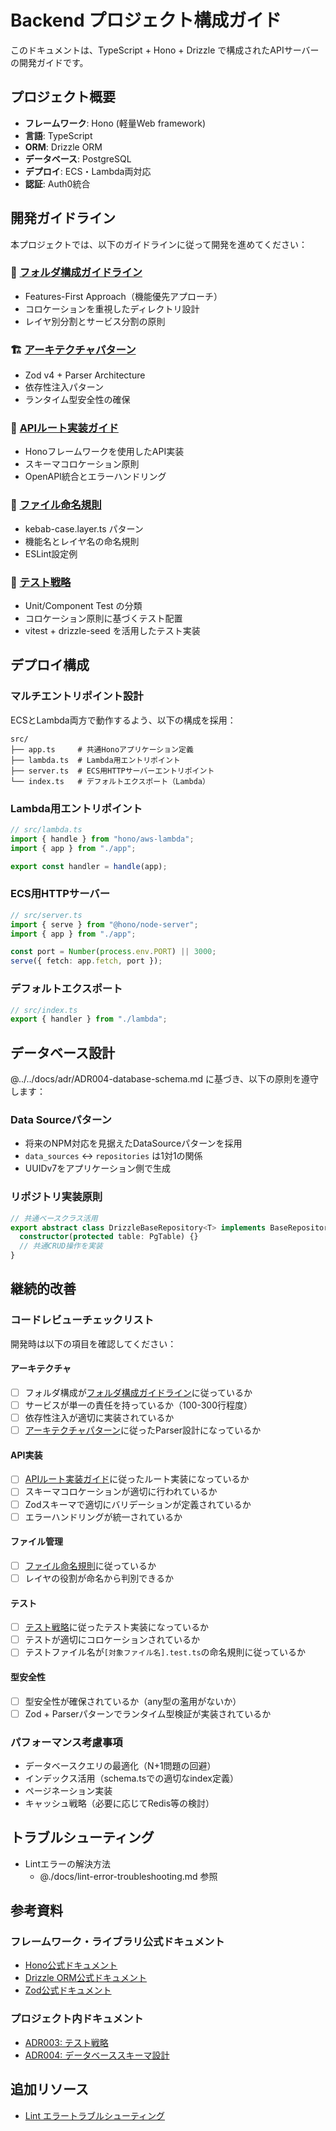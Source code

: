 # Backend プロジェクト構成ガイド

このドキュメントは、TypeScript + Hono + Drizzle で構成されたAPIサーバーの開発ガイドです。

## プロジェクト概要

- **フレームワーク**: Hono (軽量Web framework)
- **言語**: TypeScript
- **ORM**: Drizzle ORM
- **データベース**: PostgreSQL
- **デプロイ**: ECS・Lambda両対応
- **認証**: Auth0統合

## 開発ガイドライン

本プロジェクトでは、以下のガイドラインに従って開発を進めてください：

### 📁 [フォルダ構成ガイドライン](docs/guidelines/folder-structure.md)
- Features-First Approach（機能優先アプローチ）
- コロケーションを重視したディレクトリ設計
- レイヤ別分割とサービス分割の原則

### 🏗️ [アーキテクチャパターン](docs/guidelines/architecture-patterns.md)
- Zod v4 + Parser Architecture
- 依存性注入パターン
- ランタイム型安全性の確保

### 🚀 [APIルート実装ガイド](docs/guidelines/api-implementation-guide.md)
- Honoフレームワークを使用したAPI実装
- スキーマコロケーション原則
- OpenAPI統合とエラーハンドリング

### 📝 [ファイル命名規則](docs/guidelines/file-naming-conventions.md)
- kebab-case.layer.ts パターン
- 機能名とレイヤ名の命名規則
- ESLint設定例

### 🧪 [テスト戦略](docs/guidelines/testing-strategy.md)
- Unit/Component Test の分類
- コロケーション原則に基づくテスト配置
- vitest + drizzle-seed を活用したテスト実装

## デプロイ構成

### マルチエントリポイント設計

ECSとLambda両方で動作するよう、以下の構成を採用：

```
src/
├── app.ts     # 共通Honoアプリケーション定義
├── lambda.ts  # Lambda用エントリポイント
├── server.ts  # ECS用HTTPサーバーエントリポイント
└── index.ts   # デフォルトエクスポート（Lambda）
```

### Lambda用エントリポイント

```typescript
// src/lambda.ts
import { handle } from "hono/aws-lambda";
import { app } from "./app";

export const handler = handle(app);
```

### ECS用HTTPサーバー

```typescript
// src/server.ts
import { serve } from "@hono/node-server";
import { app } from "./app";

const port = Number(process.env.PORT) || 3000;
serve({ fetch: app.fetch, port });
```

### デフォルトエクスポート

```typescript
// src/index.ts
export { handler } from "./lambda";
```

## データベース設計

@../../docs/adr/ADR004-database-schema.md に基づき、以下の原則を遵守します：

### Data Sourceパターン

- 将来のNPM対応を見据えたDataSourceパターンを採用
- `data_sources` ↔ `repositories` は1対1の関係
- UUIDv7をアプリケーション側で生成

### リポジトリ実装原則

```typescript
// 共通ベースクラス活用
export abstract class DrizzleBaseRepository<T> implements BaseRepository<T> {
  constructor(protected table: PgTable) {}
  // 共通CRUD操作を実装
}
```

## 継続的改善

### コードレビューチェックリスト

開発時は以下の項目を確認してください：

#### アーキテクチャ
- [ ] フォルダ構成が[フォルダ構成ガイドライン](docs/guidelines/folder-structure.md)に従っているか
- [ ] サービスが単一の責任を持っているか（100-300行程度）
- [ ] 依存性注入が適切に実装されているか
- [ ] [アーキテクチャパターン](docs/guidelines/architecture-patterns.md)に従ったParser設計になっているか

#### API実装
- [ ] [APIルート実装ガイド](docs/guidelines/api-implementation-guide.md)に従ったルート実装になっているか
- [ ] スキーマコロケーションが適切に行われているか
- [ ] Zodスキーマで適切にバリデーションが定義されているか
- [ ] エラーハンドリングが統一されているか

#### ファイル管理
- [ ] [ファイル命名規則](docs/guidelines/file-naming-conventions.md)に従っているか
- [ ] レイヤの役割が命名から判別できるか

#### テスト
- [ ] [テスト戦略](docs/guidelines/testing-strategy.md)に従ったテスト実装になっているか
- [ ] テストが適切にコロケーションされているか
- [ ] テストファイル名が`[対象ファイル名].test.ts`の命名規則に従っているか

#### 型安全性
- [ ] 型安全性が確保されているか（any型の濫用がないか）
- [ ] Zod + Parserパターンでランタイム型検証が実装されているか

### パフォーマンス考慮事項

- データベースクエリの最適化（N+1問題の回避）
- インデックス活用（schema.tsでの適切なindex定義）
- ページネーション実装
- キャッシュ戦略（必要に応じてRedis等の検討）

## トラブルシューティング

- Lintエラーの解決方法
  - @./docs/lint-error-troubleshooting.md 参照

## 参考資料

### フレームワーク・ライブラリ公式ドキュメント

- [Hono公式ドキュメント](https://hono.dev/)
- [Drizzle ORM公式ドキュメント](https://orm.drizzle.team/)
- [Zod公式ドキュメント](https://zod.dev/)

### プロジェクト内ドキュメント

- [ADR003: テスト戦略](../../docs/adr/ADR003-testing.md)
- [ADR004: データベーススキーマ設計](../../docs/adr/ADR004-database-schema.md)

## 追加リソース

- [Lint エラートラブルシューティング](docs/lint-error-troubleshooting.md)